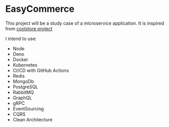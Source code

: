 # EasyCommerce

This project will be a study case of a microservice application. It is inspired from [coolstore project](https://github.com/vietnam-devs/coolstore-microservices)
 
 I intend to use:

- Node
- Deno
- Docker
- Kubernetes 
- CI/CD with GitHub Actions
- Redis
- MongoDb
- PostgreSQL
- RabbitMQ
- GraphQL
- gRPC
- EventSourcing
- CQRS
- Clean Architecture





